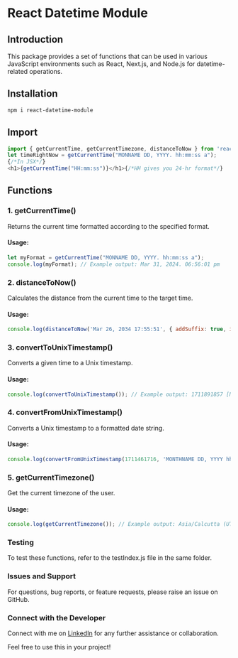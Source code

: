 # React Datetime Module

## Introduction

This package provides a set of functions that can be used in various JavaScript environments such as React, Next.js, and Node.js for datetime-related operations.

## Installation
```bash
npm i react-datetime-module
```
## Import
```javascript
import { getCurrentTime, getCurrentTimezone, distanceToNow } from 'react-datetime-module'
let timeRightNow = getCurrentTime("MONNAME DD, YYYY. hh:mm:ss a");
{/*In JSX*/}
<h1>{getCurrentTime("HH:mm:ss")}</h1>{/*HH gives you 24-hr format*/}
```

## Functions

### 1. getCurrentTime()

Returns the current time formatted according to the specified format.

#### Usage:

```javascript
let myFormat = getCurrentTime("MONNAME DD, YYYY. hh:mm:ss a");
console.log(myFormat); // Example output: Mar 31, 2024. 06:56:01 pm
```
### 2. distanceToNow()
Calculates the distance from the current time to the target time.

#### Usage:

```javascript
console.log(distanceToNow('Mar 26, 2034 17:55:51', { addSuffix: true, includeSeconds: true })); // Example output: about 9 years from now
```

### 3. convertToUnixTimestamp()
Converts a given time to a Unix timestamp.

#### Usage:
```javascript
console.log(convertToUnixTimestamp()); // Example output: 1711891857 [No argument gives you the current timestamp]
```
### 4. convertFromUnixTimestamp()
Converts a Unix timestamp to a formatted date string.

#### Usage:
```javascript
console.log(convertFromUnixTimestamp(1711461716, 'MONTHNAME DD, YYYY hh:mm:ss a')); // Output: March 26, 2024 07:31:56 pm [You can mention the output format]
```
### 5. getCurrentTimezone()
Get the current timezone of the user.

#### Usage:
```javascript
console.log(getCurrentTimezone()); // Example output: Asia/Calcutta (UTC+5.5)
```
### Testing
To test these functions, refer to the testIndex.js file in the same folder.

### Issues and Support
For questions, bug reports, or feature requests, please raise an issue on GitHub.

### Connect with the Developer
Connect with me on [LinkedIn](https://www.linkedin.com/in/shatadip/) for any further assistance or collaboration.

Feel free to use this in your project!

